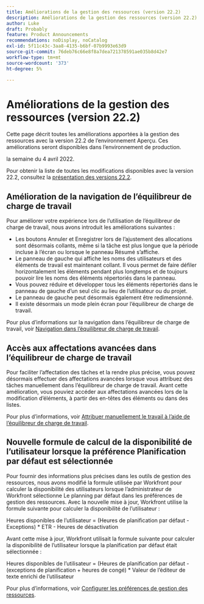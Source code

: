 ```yaml
---
title: Améliorations de la gestion des ressources (version 22.2)
description: Améliorations de la gestion des ressources (version 22.2)
author: Luke
draft: Probably
feature: Product Announcements
recommendations: noDisplay, noCatalog
exl-id: 5f11c43c-3aa8-4135-b6bf-07b9993e63d9
source-git-commit: 76deb76c66e8f8a7dea721378591ae035b8d42e7
workflow-type: tm+mt
source-wordcount: '373'
ht-degree: 5%

---
```


# Améliorations de la gestion des ressources (version 22.2)

Cette page décrit toutes les améliorations apportées à la gestion des ressources avec la version 22.2 de l’environnement Aperçu. Ces améliorations seront disponibles dans l’environnement de production.

<!--
<MadCap:conditionalText data-mc-conditions="QuicksilverOrClassic.Draft mode">
in January 2022
</MadCap:conditionalText>
-->

la semaine du 4 avril 2022.

Pour obtenir la liste de toutes les modifications disponibles avec la version 22.2, consultez la [présentation des versions 22.2](../../../product-announcements/product-releases/22.2-release-activity/22-2-release-overview.md).

## Amélioration de la navigation de l’équilibreur de charge de travail

Pour améliorer votre expérience lors de l’utilisation de l’équilibreur de charge de travail, nous avons introduit les améliorations suivantes :

* Les boutons Annuler et Enregistrer lors de l’ajustement des allocations sont désormais collants, même si la tâche est plus longue que la période incluse à l’écran ou lorsque le panneau Résumé s’affiche.
* Le panneau de gauche qui affiche les noms des utilisateurs et des éléments de travail est maintenant collant. Il vous permet de faire défiler horizontalement les éléments pendant plus longtemps et de toujours pouvoir lire les noms des éléments répertoriés dans le panneau.
* Vous pouvez réduire et développer tous les éléments répertoriés dans le panneau de gauche d’un seul clic au lieu de l’utilisateur ou du projet.
* Le panneau de gauche peut désormais également être redimensionné.
* Il existe désormais un mode plein écran pour l’équilibreur de charge de travail.

Pour plus d’informations sur la navigation dans l’équilibreur de charge de travail, voir [Navigation dans l’équilibreur de charge de travail](../../../resource-mgmt/workload-balancer/navigate-the-workload-balancer.md).

## Accès aux affectations avancées dans l’équilibreur de charge de travail

Pour faciliter l’affectation des tâches et la rendre plus précise, vous pouvez désormais effectuer des affectations avancées lorsque vous attribuez des tâches manuellement dans l’équilibreur de charge de travail. Avant cette amélioration, vous pouviez accéder aux affectations avancées lors de la modification d’éléments, à partir des en-têtes des éléments ou dans des listes.

Pour plus d’informations, voir [Attribuer manuellement le travail à l’aide de l’équilibreur de charge de travail](../../../resource-mgmt/workload-balancer/assign-work-in-workload-balancer-manually.md).

## Nouvelle formule de calcul de la disponibilité de l’utilisateur lorsque la préférence Planification par défaut est sélectionnée

Pour fournir des informations plus précises dans les outils de gestion des ressources, nous avons modifié la formule utilisée par Workfront pour calculer la disponibilité des utilisateurs lorsque l’administrateur de Workfront sélectionne Le planning par défaut dans les préférences de gestion des ressources. Avec la nouvelle mise à jour, Workfront utilise la formule suivante pour calculer la disponibilité de l’utilisateur :

Heures disponibles de l’utilisateur = (Heures de planification par défaut - Exceptions) &#42; ETR - Heures de désactivation

Avant cette mise à jour, Workfront utilisait la formule suivante pour calculer la disponibilité de l’utilisateur lorsque la planification par défaut était sélectionnée :

Heures disponibles de l’utilisateur = (Heures de planification par défaut - (exceptions de planification + heures de congé) &#42; Valeur de l’éditeur de texte enrichi de l’utilisateur

Pour plus d’informations, voir [Configurer les préférences de gestion des ressources](../../../administration-and-setup/set-up-workfront/configure-system-defaults/configure-resource-mgmt-preferences.md).

